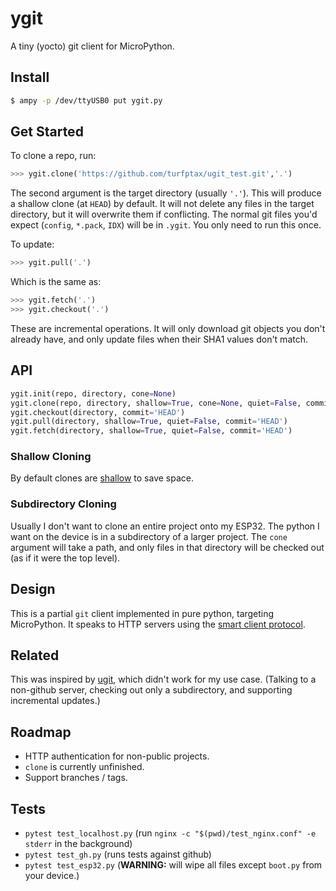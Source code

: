 # ygit
A tiny (yocto) git client for MicroPython.

## Install
```bash
$ ampy -p /dev/ttyUSB0 put ygit.py
```

## Get Started
To clone a repo, run:
```python
>>> ygit.clone('https://github.com/turfptax/ugit_test.git','.')
```
The second argument is the target directory (usually `'.'`).  This will produce a shallow clone (at `HEAD`) by default.  It will not delete any files in the target directory, but it will overwrite them if conflicting.  The normal git files you'd expect (`config`, `*.pack`, `IDX`) will be in `.ygit`.  You only need to run this once.

To update:
```python
>>> ygit.pull('.')
```
Which is the same as:
```python
>>> ygit.fetch('.')
>>> ygit.checkout('.')
```
These are incremental operations.  It will only download git objects you don't already have, and only update files when their SHA1 values don't match.

## API
```python
ygit.init(repo, directory, cone=None)
ygit.clone(repo, directory, shallow=True, cone=None, quiet=False, commit='HEAD')
ygit.checkout(directory, commit='HEAD')
ygit.pull(directory, shallow=True, quiet=False, commit='HEAD')
ygit.fetch(directory, shallow=True, quiet=False, commit='HEAD')
```
### Shallow Cloning
By default clones are [shallow](https://github.blog/2020-12-21-get-up-to-speed-with-partial-clone-and-shallow-clone/) to save space.

### Subdirectory Cloning
Usually I don't want to clone an entire project onto my ESP32.  The python I want on the device is in a subdirectory of a larger project.  The `cone` argument will take a path, and only files in that directory will be checked out (as if it were the top level).

## Design
This is a partial `git` client implemented in pure python, targeting MicroPython.   It speaks to HTTP servers using the [smart client protocol](https://www.git-scm.com/docs/http-protocol).

## Related
This was inspired by [ugit](https://github.com/turfptax/ugit), which didn't work for my use case.  (Talking to a non-github server, checking out only a subdirectory, and supporting incremental updates.)

## Roadmap
- HTTP authentication for non-public projects.
- `clone` is currently unfinished.
- Support branches / tags.

## Tests
- `pytest test_localhost.py` (run `nginx -c "$(pwd)/test_nginx.conf" -e stderr` in the background)
- `pytest test_gh.py` (runs tests against github)
- `pytest test_esp32.py` (**WARNING:** will wipe all files except `boot.py` from your device.)
